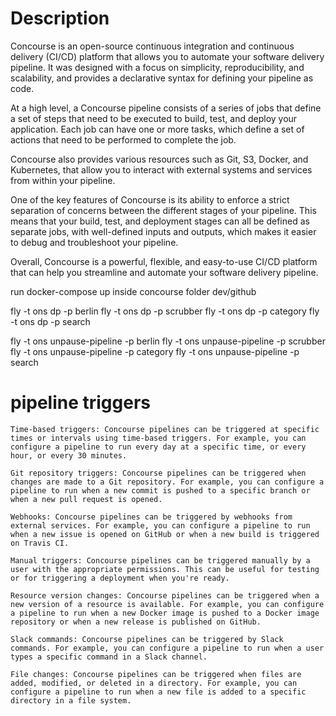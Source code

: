 # Description

Concourse is an open-source continuous integration and continuous delivery (CI/CD) platform that allows you to automate your software delivery pipeline. It was designed with a focus on simplicity, reproducibility, and scalability, and provides a declarative syntax for defining your pipeline as code.

At a high level, a Concourse pipeline consists of a series of jobs that define a set of steps that need to be executed to build, test, and deploy your application. Each job can have one or more tasks, which define a set of actions that need to be performed to complete the job.

Concourse also provides various resources such as Git, S3, Docker, and Kubernetes, that allow you to interact with external systems and services from within your pipeline.

One of the key features of Concourse is its ability to enforce a strict separation of concerns between the different stages of your pipeline. This means that your build, test, and deployment stages can all be defined as separate jobs, with well-defined inputs and outputs, which makes it easier to debug and troubleshoot your pipeline.

Overall, Concourse is a powerful, flexible, and easy-to-use CI/CD platform that can help you streamline and automate your software delivery pipeline.

run docker-compose up inside concourse folder dev/github

fly -t ons dp -p berlin
fly -t ons dp -p scrubber
fly -t ons dp -p category
fly -t ons dp -p search

fly -t ons unpause-pipeline -p berlin
fly -t ons unpause-pipeline -p scrubber
fly -t ons unpause-pipeline -p category
fly -t ons unpause-pipeline -p search

# pipeline triggers

    Time-based triggers: Concourse pipelines can be triggered at specific times or intervals using time-based triggers. For example, you can configure a pipeline to run every day at a specific time, or every hour, or every 30 minutes.

    Git repository triggers: Concourse pipelines can be triggered when changes are made to a Git repository. For example, you can configure a pipeline to run when a new commit is pushed to a specific branch or when a new pull request is opened.

    Webhooks: Concourse pipelines can be triggered by webhooks from external services. For example, you can configure a pipeline to run when a new issue is opened on GitHub or when a new build is triggered on Travis CI.

    Manual triggers: Concourse pipelines can be triggered manually by a user with the appropriate permissions. This can be useful for testing or for triggering a deployment when you're ready.

    Resource version changes: Concourse pipelines can be triggered when a new version of a resource is available. For example, you can configure a pipeline to run when a new Docker image is pushed to a Docker image repository or when a new release is published on GitHub.

    Slack commands: Concourse pipelines can be triggered by Slack commands. For example, you can configure a pipeline to run when a user types a specific command in a Slack channel.

    File changes: Concourse pipelines can be triggered when files are added, modified, or deleted in a directory. For example, you can configure a pipeline to run when a new file is added to a specific directory in a file system.

    